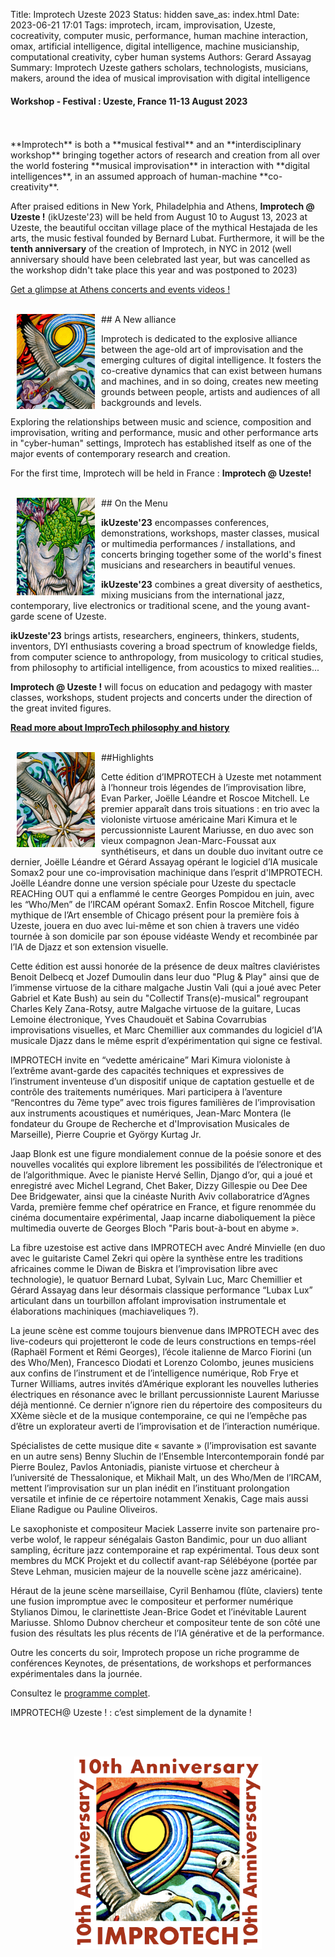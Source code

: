 Title: Improtech Uzeste 2023
Status: hidden
save_as: index.html
Date: 2023-06-21 17:01
Tags: improtech, ircam, improvisation, Uzeste, cocreativity, computer music, performance, human machine interaction, omax, artificial intelligence, digital intelligence, machine musicianship, computational creativity, cyber human systems
Authors: Gerard Assayag
Summary: Improtech Uzeste gathers scholars, technologists, musicians, makers, around the idea of musical improvisation with digital intelligence

#### Workshop - Festival : Uzeste, France 11-13 August 2023
<br>
<br>
**Improtech** is both a **musical festival** and an **interdisciplinary workshop** bringing together actors of research and creation from all over the world fostering **musical improvisation** in interaction with **digital intelligences**, in an assumed approach of human-machine **co-creativity**.

After praised editions in New York, Philadelphia and Athens, **Improtech @ Uzeste !** (ikUzeste'23) will be held from August 10 to August 13, 2023 at Uzeste, the beautiful occitan village place of the mythical Hestajada de les arts, the music festival founded by Bernard Lubat. Furthermore, it will be the **tenth anniversary** of the creation of Improtech, in NYC in 2012 (well anniversary should have been celebrated last year, but was cancelled as the workshop didn't take place this year and was postponed to 2023)

[Get a glimpse at Athens concerts and events videos !](https://improtech.ircam.fr/)

<br>
<img src="./images/IKPoster_frag2.jpg" width="125" style="float:left" hspace="10">
## A New alliance
<br>

Improtech is dedicated to the explosive alliance between the age-old art of improvisation and the emerging cultures of digital intelligence. It fosters the co-creative dynamics that can exist between humans and machines, and in so doing, creates new meeting grounds between people, artists and audiences of all backgrounds and levels.

Exploring the relationships between music and science, composition and improvisation, writing and performance, music and other performance arts in "cyber-human" settings, Improtech has established itself as one of the major events of contemporary research and creation.

For the first time, Improtech will be held in France : **Improtech @ Uzeste!**

<br>
<img src="./images/IKPoster_frag3.jpg" width="125" style="float:left" hspace="10">
## On the Menu
<br>

**ikUzeste'23** encompasses conferences, demonstrations, workshops, master classes, musical or multimedia performances / installations, and concerts bringing together some of the world's finest musicians and researchers in beautiful venues.

**ikUzeste'23** combines a great diversity of aesthetics, mixing musicians from the international jazz, contemporary, live electronics or traditional scene, and the young avant-garde scene of Uzeste.

**ikUzeste'23** brings artists, researchers, engineers, thinkers, students, inventors, DYI enthusiasts covering a broad spectrum of knowledge fields, from computer science to anthropology, from musicology to critical studies, from philosophy to artificial intelligence, from acoustics to mixed realities...

**Improtech @ Uzeste !** will focus on education and pedagogy with master classes, workshops, student projects and concerts under the direction of the great invited figures.

**[Read more about ImproTech philosophy and history]({filename}/pages/About.md)**

<br>
<img src="./images/IKPoster_frag1.jpg" width="125" style="float:left" hspace="10">
##Highlights
<br>

Cette édition d’IMPROTECH à Uzeste met notamment à l’honneur trois légendes de l’improvisation libre, Evan Parker, Joëlle Léandre et Roscoe Mitchell. Le premier apparaît dans trois situations : en trio avec la violoniste virtuose américaine Mari Kimura et le percussionniste Laurent Mariusse, en duo avec son vieux compagnon Jean-Marc-Foussat aux synthétiseurs, et dans un double duo invitant outre ce dernier, Joëlle Léandre et Gérard Assayag opérant le logiciel d’IA musicale Somax2 pour une co-improvisation machinique dans l’esprit d'IMPROTECH. Joëlle Léandre donne une version spéciale pour Uzeste du spectacle REACHing OUT qui a enflammé le centre Georges Pompidou en juin, avec les “Who/Men” de l’IRCAM opérant Somax2. Enfin Roscoe Mitchell, figure mythique de l’Art ensemble of Chicago présent pour la première fois à Uzeste, jouera en duo avec lui-même et son chien à travers une vidéo tournée à son domicile par son épouse vidéaste Wendy et recombinée par l’IA de Djazz et son extension visuelle.

Cette édition est aussi honorée de la présence de deux maîtres claviéristes Benoit Delbecq et Jozef Dumoulin dans leur duo "Plug & Play" ainsi que de l’immense virtuose de la cithare malgache Justin Vali (qui a joué avec Peter Gabriel et Kate Bush) au sein du "Collectif Trans(e)-musical" regroupant Charles Kely Zana-Rotsy, autre Malgache virtuose de la guitare, Lucas Lemoine électronique, Yves Chaudouët et Sabina Covarrubias improvisations visuelles, et Marc Chemillier aux commandes du logiciel d’IA musicale Djazz dans le même esprit d’expérimentation qui signe ce festival.

IMPROTECH invite en “vedette américaine” Mari Kimura violoniste à l’extrême avant-garde des capacités techniques et expressives de l’instrument inventeuse d’un dispositif unique de captation gestuelle et de contrôle des traitements numériques. Mari participera à l’aventure “Rencontres du 7ème type” avec trois figures familières de l’improvisation aux instruments acoustiques et numériques, Jean-Marc Montera (le fondateur du Groupe de Recherche et d'Improvisation Musicales de Marseille), Pierre Couprie et György Kurtag Jr.

Jaap Blonk est une figure mondialement connue de la poésie sonore et des nouvelles vocalités qui explore librement les possibilités de l’électronique et de l’algorithmique. Avec le pianiste Hervé Sellin, Django d’or, qui a joué et enregistré avec Michel Legrand,  Chet Baker, Dizzy Gillespie ou Dee Dee Dee Bridgewater, ainsi que la cinéaste Nurith Aviv collaboratrice d’Agnes Varda, première femme chef opératrice en France, et figure renommée du cinéma documentaire expérimental, Jaap incarne diaboliquement la pièce multimedia ouverte de Georges Bloch "Paris bout-à-bout en abyme ».

La fibre uzestoise est active dans IMPROTECH avec André Minvielle (en duo avec le guitariste Camel Zekri qui opère la synthèse entre  les traditions africaines comme le Diwan de Biskra et l’improvisation libre avec technologie), le quatuor Bernard Lubat, Sylvain Luc, Marc Chemillier et Gérard Assayag dans leur désormais classique performance “Lubax Lux” articulant dans un tourbillon affolant improvisation instrumentale et élaborations machiniques (machiaveliques ?).

La jeune scène est comme toujours bienvenue dans IMPROTECH avec des live-codeurs qui projetteront le code de leurs constructions en temps-réel (Raphaël Forment et Rémi Georges), l’école italienne de Marco Fiorini (un des Who/Men), Francesco Diodati et Lorenzo Colombo, jeunes musiciens aux confins de l’instrument et de l’intelligence numérique, Rob Frye et Turner Williams, autres invités d’Amérique explorant les nouvelles lutheries électriques en résonance avec le brillant percussionniste Laurent Mariusse déjà mentionné. Ce dernier n’ignore rien du répertoire des compositeurs du XXème siècle et de la musique contemporaine, ce qui ne l’empêche pas d’être un explorateur averti de l’improvisation et de l’interaction numérique.

Spécialistes de cette musique dite « savante » (l’improvisation est savante en un autre sens) Benny Sluchin de l’Ensemble Intercontemporain fondé par Pierre Boulez, Pavlos Antoniadis, pianiste virtuose et chercheur à l’université de Thessalonique, et Mikhail Malt, un des Who/Men de l’IRCAM, mettent l’improvisation sur un plan inédit en l’instituant prolongation versatile et infinie de ce répertoire notamment Xenakis, Cage mais aussi Eliane Radigue ou Pauline Oliveiros.

Le saxophoniste et compositeur Maciek Lasserre invite son partenaire pro-verbe wolof, le rappeur sénégalais Gaston Bandimic, pour un duo alliant sampling, écriture jazz contemporaine et rap expérimental. 
Tous deux sont membres du MCK Projekt et du collectif avant-rap Sélébéyone (portée par Steve Lehman, musicien majeur de la nouvelle scène jazz américaine).

Héraut de la jeune scène marseillaise, Cyril Benhamou (flûte, claviers) tente une fusion impromptue avec le compositeur et performer numérique Stylianos Dimou, le clarinettiste Jean-Brice Godet et l’inévitable Laurent Mariusse. Shlomo Dubnov chercheur et compositeur tente de son côté une fusion des résultats les plus récents de l’IA générative et de la performance.


Outre les concerts du soir, Improtech propose un riche programme de conférences Keynotes, de présentations, de workshops et performances expérimentales dans la journée.

Consultez le [programme complet]({filename}/pages/Program.md).


IMPROTECH@ Uzeste ! :  c’est simplement de la dynamite !

<br>
<br>


<p align="center">
  <img src="./images/Logo_improtech_anniv.png" width="300">
</p>
